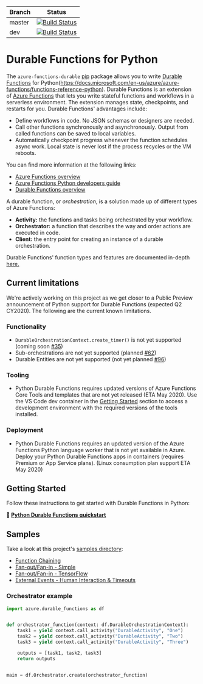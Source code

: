 |Branch|Status|
|---|---|
|master|[![Build Status](https://azfunc.visualstudio.com/Azure%20Functions%20Python/_apis/build/status/Azure%20Functions%20Durable%20Python?branchName=master)](https://azfunc.visualstudio.com/Azure%20Functions%20Python/_build/latest?definitionId=44&branchName=master)|
|dev|[![Build Status](https://azfunc.visualstudio.com/Azure%20Functions%20Python/_apis/build/status/Azure%20Functions%20Durable%20Python?branchName=dev)](https://azfunc.visualstudio.com/Azure%20Functions%20Python/_build/latest?definitionId=44&branchName=dev)|

# Durable Functions for Python

The `azure-functions-durable` [pip](https://pypi.org/project/azure-functions-durable/) package allows you to write [Durable Functions](https://docs.microsoft.com/en-us/azure/azure-functions/durable/durable-functions-overview) for Python(https://docs.microsoft.com/en-us/azure/azure-functions/functions-reference-python). Durable Functions is an extension of [Azure Functions](https://docs.microsoft.com/en-us/azure/azure-functions/functions-overview) that lets you write stateful functions and workflows in a serverless environment. The extension manages state, checkpoints, and restarts for you. Durable Functions' advantages include:

* Define workflows in code. No JSON schemas or designers are needed.
* Call other functions synchronously and asynchronously. Output from called functions can be saved to local variables.
* Automatically checkpoint progress whenever the function schedules async work. Local state is never lost if the process recycles or the VM reboots.

You can find more information at the following links:

* [Azure Functions overview](https://docs.microsoft.com/en-us/azure/azure-functions/functions-overview)
* [Azure Functions Python developers guide](https://docs.microsoft.com/en-us/azure/azure-functions/functions-reference-python)
* [Durable Functions overview](https://docs.microsoft.com/en-us/azure/azure-functions/durable/durable-functions-overview)

A durable function, or _orchestration_, is a solution made up of different types of Azure Functions:

* **Activity:** the functions and tasks being orchestrated by your workflow.
* **Orchestrator:** a function that describes the way and order actions are executed in code.
* **Client:** the entry point for creating an instance of a durable orchestration.

Durable Functions' function types and features are documented in-depth [here.](https://docs.microsoft.com/en-us/azure/azure-functions/durable/durable-functions-types-features-overview)

## Current limitations

We're actively working on this project as we get closer to a Public Preview announcement of Python support for Durable Functions (expected Q2 CY2020). The following are the current known limitations.

### Functionality

* `DurableOrchestrationContext.create_timer()` is not yet supported (coming soon [#35](https://github.com/Azure/azure-functions-durable-python/issues/35))
* Sub-orchestrations are not yet supported (planned [#62](https://github.com/Azure/azure-functions-durable-python/issues/62))
* Durable Entities are not yet supported (not yet planned [#96](https://github.com/Azure/azure-functions-durable-python/issues/96))

### Tooling

* Python Durable Functions requires updated versions of Azure Functions Core Tools and templates that are not yet released (ETA May 2020). Use the VS Code dev container in the [Getting Started](#getting-started) section to access a development environment with the required versions of the tools installed.

### Deployment

* Python Durable Functions requires an updated version of the Azure Functions Python language worker that is not yet available in Azure. Deploy your Python Durable Functions apps in containers (requires Premium or App Service plans). (Linux consumption plan support ETA May 2020)

## Getting Started

Follow these instructions to get started with Durable Functions in Python:

**🚀 [Python Durable Functions quickstart](https://github.com/anthonychu/python-durable-preview)**

## Samples

Take a look at this project's [samples directory](./samples/):

* [Function Chaining](./samples/function_chaining)
* [Fan-out/Fan-in - Simple](./samples/fan_out_fan_in)
* [Fan-out/Fan-in - TensorFlow](./samples/fan_out_fan_in_tensorflow)
* [External Events - Human Interaction & Timeouts](./samples/external_events)

### Orchestrator example

```python
import azure.durable_functions as df


def orchestrator_function(context: df.DurableOrchestrationContext):
    task1 = yield context.call_activity("DurableActivity", "One")
    task2 = yield context.call_activity("DurableActivity", "Two")
    task3 = yield context.call_activity("DurableActivity", "Three")

    outputs = [task1, task2, task3]
    return outputs


main = df.Orchestrator.create(orchestrator_function)
```
